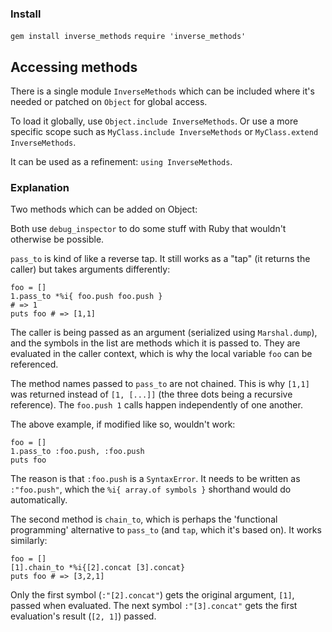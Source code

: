 ### Install

`gem install inverse_methods`
`require 'inverse_methods'`

## Accessing methods

There is a single module `InverseMethods` which can be included where it's needed or patched on `Object` for global access.

To load it globally, use `Object.include InverseMethods`. Or use a more specific scope such as `MyClass.include InverseMethods` or `MyClass.extend InverseMethods`.

It can be used as a refinement: `using InverseMethods`.

### Explanation

Two methods which can be added on Object:

Both use `debug_inspector` to do some stuff with Ruby that wouldn't otherwise be possible.

`pass_to` is kind of like a reverse tap. It still works as a "tap" (it returns the caller) but takes arguments differently:

    foo = []
    1.pass_to *%i{ foo.push foo.push }
    # => 1
    puts foo # => [1,1]

The caller is being passed as an argument (serialized using `Marshal.dump`), and the symbols in the list are methods which it is passed to. They are evaluated in the caller context, which is why the local variable `foo` can be referenced.

The method names passed to `pass_to` are not chained. This is why `[1,1]` was returned instead of `[1, [...]]` (the three dots being a recursive reference). The `foo.push 1` calls happen independently of one another.  

The above example, if modified like so, wouldn't work:

    foo = []
    1.pass_to :foo.push, :foo.push
    puts foo

The reason is that `:foo.push` is a `SyntaxError`. It needs to be written as `:"foo.push"`, which the `%i{ array.of symbols }` shorthand would do automatically.

The second method is `chain_to`, which is perhaps the 'functional programming' alternative to `pass_to` (and `tap`, which it's based on). It works similarly:

    foo = []
    [1].chain_to *%i{[2].concat [3].concat}
    puts foo # => [3,2,1]

Only the first symbol (`:"[2].concat"`) gets the original argument, `[1]`, passed when evaluated. The next symbol `:"[3].concat"` gets the first evaluation's result (`[2, 1]`) passed.
